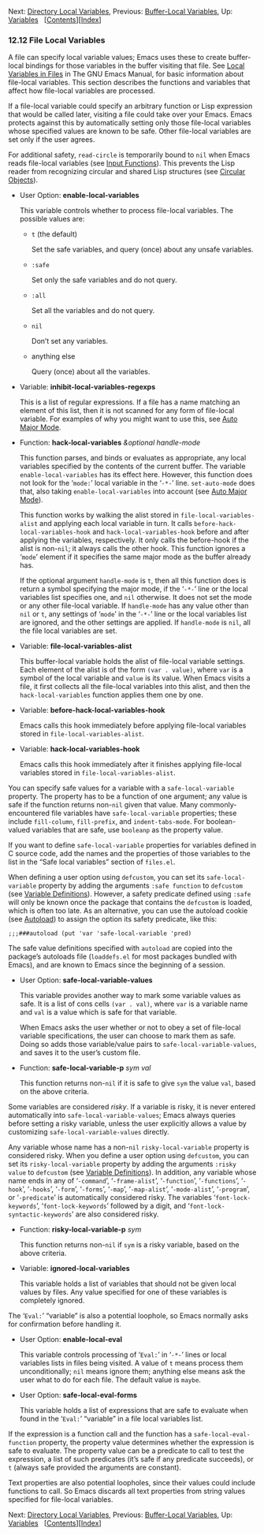 <!-- This is the GNU Emacs Lisp Reference Manual
corresponding to Emacs version 27.2.

Copyright (C) 1990-1996, 1998-2021 Free Software Foundation,
Inc.

Permission is granted to copy, distribute and/or modify this document
under the terms of the GNU Free Documentation License, Version 1.3 or
any later version published by the Free Software Foundation; with the
Invariant Sections being "GNU General Public License," with the
Front-Cover Texts being "A GNU Manual," and with the Back-Cover
Texts as in (a) below.  A copy of the license is included in the
section entitled "GNU Free Documentation License."

(a) The FSF's Back-Cover Text is: "You have the freedom to copy and
modify this GNU manual.  Buying copies from the FSF supports it in
developing GNU and promoting software freedom." -->

<!-- Created by GNU Texinfo 6.7, http://www.gnu.org/software/texinfo/ -->

Next: [Directory Local Variables](Directory-Local-Variables.html), Previous: [Buffer-Local Variables](Buffer_002dLocal-Variables.html), Up: [Variables](Variables.html)   \[[Contents](index.html#SEC_Contents "Table of contents")]\[[Index](Index.html "Index")]

### 12.12 File Local Variables

A file can specify local variable values; Emacs uses these to create buffer-local bindings for those variables in the buffer visiting that file. See [Local Variables in Files](https://www.gnu.org/software/emacs/manual/html_node/emacs/File-Variables.html#File-Variables) in The GNU Emacs Manual, for basic information about file-local variables. This section describes the functions and variables that affect how file-local variables are processed.

If a file-local variable could specify an arbitrary function or Lisp expression that would be called later, visiting a file could take over your Emacs. Emacs protects against this by automatically setting only those file-local variables whose specified values are known to be safe. Other file-local variables are set only if the user agrees.

For additional safety, `read-circle` is temporarily bound to `nil` when Emacs reads file-local variables (see [Input Functions](Input-Functions.html)). This prevents the Lisp reader from recognizing circular and shared Lisp structures (see [Circular Objects](Circular-Objects.html)).

*   User Option: **enable-local-variables**

    This variable controls whether to process file-local variables. The possible values are:

    *   `t` (the default)

        Set the safe variables, and query (once) about any unsafe variables.

    *   `:safe`

        Set only the safe variables and do not query.

    *   `:all`

        Set all the variables and do not query.

    *   `nil`

        Don’t set any variables.

    *   anything else

        Query (once) about all the variables.

<!---->

*   Variable: **inhibit-local-variables-regexps**

    This is a list of regular expressions. If a file has a name matching an element of this list, then it is not scanned for any form of file-local variable. For examples of why you might want to use this, see [Auto Major Mode](Auto-Major-Mode.html).

<!---->

*   Function: **hack-local-variables** *\&optional handle-mode*

    This function parses, and binds or evaluates as appropriate, any local variables specified by the contents of the current buffer. The variable `enable-local-variables` has its effect here. However, this function does not look for the ‘`mode:`’ local variable in the ‘`-*-`’<!-- /@w --> line. `set-auto-mode` does that, also taking `enable-local-variables` into account (see [Auto Major Mode](Auto-Major-Mode.html)).

    This function works by walking the alist stored in `file-local-variables-alist` and applying each local variable in turn. It calls `before-hack-local-variables-hook` and `hack-local-variables-hook` before and after applying the variables, respectively. It only calls the before-hook if the alist is non-`nil`; it always calls the other hook. This function ignores a ‘`mode`’ element if it specifies the same major mode as the buffer already has.

    If the optional argument `handle-mode` is `t`, then all this function does is return a symbol specifying the major mode, if the ‘`-*-`’<!-- /@w --> line or the local variables list specifies one, and `nil` otherwise. It does not set the mode or any other file-local variable. If `handle-mode` has any value other than `nil` or `t`, any settings of ‘`mode`’ in the ‘`-*-`’<!-- /@w --> line or the local variables list are ignored, and the other settings are applied. If `handle-mode` is `nil`, all the file local variables are set.

<!---->

*   Variable: **file-local-variables-alist**

    This buffer-local variable holds the alist of file-local variable settings. Each element of the alist is of the form `(var . value)`<!-- /@w -->, where `var` is a symbol of the local variable and `value` is its value. When Emacs visits a file, it first collects all the file-local variables into this alist, and then the `hack-local-variables` function applies them one by one.

<!---->

*   Variable: **before-hack-local-variables-hook**

    Emacs calls this hook immediately before applying file-local variables stored in `file-local-variables-alist`.

<!---->

*   Variable: **hack-local-variables-hook**

    Emacs calls this hook immediately after it finishes applying file-local variables stored in `file-local-variables-alist`.

You can specify safe values for a variable with a `safe-local-variable` property. The property has to be a function of one argument; any value is safe if the function returns non-`nil` given that value. Many commonly-encountered file variables have `safe-local-variable` properties; these include `fill-column`, `fill-prefix`, and `indent-tabs-mode`. For boolean-valued variables that are safe, use `booleanp` as the property value.

If you want to define `safe-local-variable` properties for variables defined in C source code, add the names and the properties of those variables to the list in the “Safe local variables” section of `files.el`.

When defining a user option using `defcustom`, you can set its `safe-local-variable` property by adding the arguments `:safe function` to `defcustom` (see [Variable Definitions](Variable-Definitions.html)). However, a safety predicate defined using `:safe` will only be known once the package that contains the `defcustom` is loaded, which is often too late. As an alternative, you can use the autoload cookie (see [Autoload](Autoload.html)) to assign the option its safety predicate, like this:

    ;;;###autoload (put 'var 'safe-local-variable 'pred)

The safe value definitions specified with `autoload` are copied into the package’s autoloads file (`loaddefs.el` for most packages bundled with Emacs), and are known to Emacs since the beginning of a session.

*   User Option: **safe-local-variable-values**

    This variable provides another way to mark some variable values as safe. It is a list of cons cells `(var . val)`, where `var` is a variable name and `val` is a value which is safe for that variable.

    When Emacs asks the user whether or not to obey a set of file-local variable specifications, the user can choose to mark them as safe. Doing so adds those variable/value pairs to `safe-local-variable-values`, and saves it to the user’s custom file.

<!---->

*   Function: **safe-local-variable-p** *sym val*

    This function returns non-`nil` if it is safe to give `sym` the value `val`, based on the above criteria.

Some variables are considered *risky*. If a variable is risky, it is never entered automatically into `safe-local-variable-values`; Emacs always queries before setting a risky variable, unless the user explicitly allows a value by customizing `safe-local-variable-values` directly.

Any variable whose name has a non-`nil` `risky-local-variable` property is considered risky. When you define a user option using `defcustom`, you can set its `risky-local-variable` property by adding the arguments `:risky value` to `defcustom` (see [Variable Definitions](Variable-Definitions.html)). In addition, any variable whose name ends in any of ‘`-command`’, ‘`-frame-alist`’, ‘`-function`’, ‘`-functions`’, ‘`-hook`’, ‘`-hooks`’, ‘`-form`’, ‘`-forms`’, ‘`-map`’, ‘`-map-alist`’, ‘`-mode-alist`’, ‘`-program`’, or ‘`-predicate`’ is automatically considered risky. The variables ‘`font-lock-keywords`’, ‘`font-lock-keywords`’ followed by a digit, and ‘`font-lock-syntactic-keywords`’ are also considered risky.

*   Function: **risky-local-variable-p** *sym*

    This function returns non-`nil` if `sym` is a risky variable, based on the above criteria.

<!---->

*   Variable: **ignored-local-variables**

    This variable holds a list of variables that should not be given local values by files. Any value specified for one of these variables is completely ignored.

The ‘`Eval:`’ “variable” is also a potential loophole, so Emacs normally asks for confirmation before handling it.

*   User Option: **enable-local-eval**

    This variable controls processing of ‘`Eval:`’ in ‘`-*-`’ lines or local variables lists in files being visited. A value of `t` means process them unconditionally; `nil` means ignore them; anything else means ask the user what to do for each file. The default value is `maybe`.

<!---->

*   User Option: **safe-local-eval-forms**

    This variable holds a list of expressions that are safe to evaluate when found in the ‘`Eval:`’ “variable” in a file local variables list.

If the expression is a function call and the function has a `safe-local-eval-function` property, the property value determines whether the expression is safe to evaluate. The property value can be a predicate to call to test the expression, a list of such predicates (it’s safe if any predicate succeeds), or `t` (always safe provided the arguments are constant).

Text properties are also potential loopholes, since their values could include functions to call. So Emacs discards all text properties from string values specified for file-local variables.

Next: [Directory Local Variables](Directory-Local-Variables.html), Previous: [Buffer-Local Variables](Buffer_002dLocal-Variables.html), Up: [Variables](Variables.html)   \[[Contents](index.html#SEC_Contents "Table of contents")]\[[Index](Index.html "Index")]
